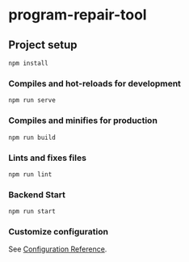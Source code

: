 # program-repair-tool

## Project setup
```
npm install
```

### Compiles and hot-reloads for development
```
npm run serve
```

### Compiles and minifies for production
```
npm run build
```

### Lints and fixes files
```
npm run lint
```

### Backend Start
```
npm run start
```


### Customize configuration
See [Configuration Reference](https://cli.vuejs.org/config/).
